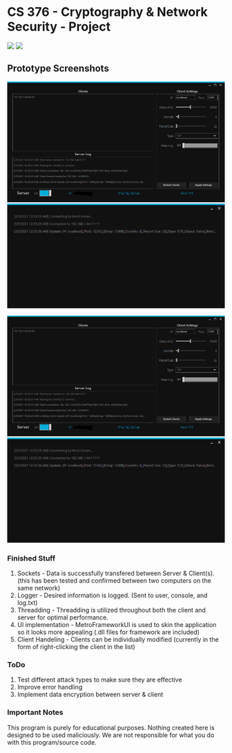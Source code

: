 # CS 376 - Cryptography & Network Security - Project

<img src="https://img.shields.io/badge/platform-windows-success.svg"> <img src="https://img.shields.io/badge/version-0.5.7-blue">

## Prototype Screenshots

<div style="text-align:center">
<img src="https://github.com/EBTheKidd/CS376Project/blob/main/images/host1.PNG?raw=true" />
<img src="https://github.com/EBTheKidd/CS376Project/blob/main/images/client1.PNG?raw=true" />
</div>


![](images/host1.PNG?style=centerme)
![](images/client1.PNG?style=centerme)

### Finished Stuff
1. Sockets - Data is successfully transfered between Server & Client(s). (this has been tested and confirmed between two computers on the same network)
2. Logger - Desired information is logged. (Sent to user, console, and log.txt)
3. Threadding - Threadding is utilized throughout both the client and server for optimal performance.
4. UI implementation - MetroFrameworkUI is used to skin the application so it looks more appealing (.dll files for framework are included)
5. Client Handeling - Clients can be individually modified (currently in the form of right-clicking the client in the list)

### ToDo
1. Test different attack types to make sure they are effective
2. Improve error handling
3. Implement data encryption between server & client

### Important Notes
This program is purely for educational purposes. 
Nothing created here is designed to be used maliciously. 
We are not responsible for what you do with this program/source code.
